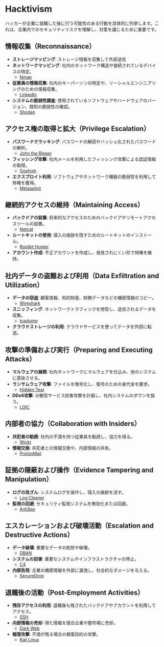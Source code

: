 # Hacktivism

ハッカーが企業に就職した後に行う可能性のある行動を具体的に列挙します。これは、企業内でのセキュリティリスクを理解し、対策を講じるために重要です。

## 情報収集（Reconnaissance）
- **ストレージマッピング**: ストレージ情報を収集して外部送信
- **ネットワークマッピング**: 社内のネットワーク構造や接続されているデバイスの特定。
  - [Nmap](https://nmap.org/)
- **従業員の情報収集**: 社内のキーパーソンの特定や、ソーシャルエンジニアリングのための情報収集。
  - [LinkedIn](https://www.linkedin.com/)
- **システムの脆弱性調査**: 使用されているソフトウェアやハードウェアのバージョン、既知の脆弱性の確認。
  - [Shodan](https://www.shodan.io/)

## アクセス権の取得と拡大（Privilege Escalation）
- **パスワードクラッキング**: パスワードの解読やハッシュ化されたパスワードの解析。
  - [John the Ripper](https://www.openwall.com/john/)
- **フィッシング攻撃**: 社内メールを利用したフィッシング攻撃による認証情報の取得。
  - [Gophish](https://getgophish.com/)
- **エクスプロイト利用**: ソフトウェアやネットワーク機器の脆弱性を利用して特権を獲得。
  - [Metasploit](https://www.metasploit.com/)

## 継続的アクセスの維持（Maintaining Access）
- **バックドアの設置**: 将来的なアクセスのためのバックドアやリモートアクセスツールの設置。
  - [Netcat](http://nc110.sourceforge.net/)
- **ルートキットの使用**: 侵入の痕跡を隠すためのルートキットのインストール。
  - [Rootkit Hunter](http://rkhunter.sourceforge.net/)
- **アカウント作成**: 不正アカウントを作成し、発見されにくい形で特権を維持。

## 社内データの盗難および利用（Data Exfiltration and Utilization）
- **データの窃盗**: 顧客情報、知的財産、財務データなどの機密情報のコピー。
  - [Wireshark](https://www.wireshark.org/)
- **スニッフィング**: ネットワークトラフィックを傍受し、送信されるデータを収集。
  - [tcpdump](https://www.tcpdump.org/)
- **クラウドストレージの利用**: クラウドサービスを使ってデータを外部に転送。

## 攻撃の準備および実行（Preparing and Executing Attacks）
- **マルウェアの展開**: 社内ネットワークにマルウェアを仕込み、他のシステムに感染させる。
- **ランサムウェア攻撃**: ファイルを暗号化し、復号のための身代金を要求。
  - [Hidden Tear](https://github.com/goliate/hidden-tear)
- **DDoS攻撃**: 分散型サービス妨害攻撃を計画し、社内システムのダウンを狙う。
  - [LOIC](https://github.com/NewEraCracker/LOIC)

## 内部者の協力（Collaboration with Insiders）
- **共犯者の勧誘**: 社内の不満を持つ従業員を勧誘し、協力を得る。
  - [Wickr](https://wickr.com/)
- **情報交換**: 共犯者との情報交換や、内部情報の共有。
  - [ProtonMail](https://proton.me/mail)

## 証拠の隠蔽および操作（Evidence Tampering and Manipulation）
- **ログの改ざん**: システムログを操作し、侵入の痕跡を消す。
  - [Log Cleaner](https://github.com/ccesar1989/logCleaner)
- **監視の回避**: セキュリティ監視システムを無効化または回避。
  - [AntiSpy](https://www.anti-spy.info/)

## エスカレーションおよび破壊活動（Escalation and Destructive Actions）
- **データ破壊**: 重要なデータの削除や破壊。
  - [DBAN](https://dban.org/)
- **システムの妨害**: 重要なシステムやインフラストラクチャの停止。
  - [C4](https://github.com/0xC4/C4)
- **内部告発**: 企業の機密情報を外部に漏洩し、社会的なダメージを与える。
  - [SecureDrop](https://securedrop.org/)

## 退職後の活動（Post-Employment Activities）
- **残存アクセスの利用**: 退職後も残されたバックドアやアカウントを利用してアクセス。
  - [SSH](https://www.openssh.com/)
- **内部情報の売却**: 得た情報を競合企業や闇市場に売却。
  - [Dark Web](https://darkweb.ws/)
- **報復攻撃**: 不満が残る場合の報復目的の攻撃。
  - [Kali Linux](https://www.kali.org/)

